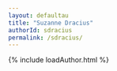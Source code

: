 ```yaml
---
layout: defaultau
title: "Suzanne Dracius"
authorId: sdracius
permalink: /sdracius/
---
```

{% include loadAuthor.html %}
<script>
    $(document).ready(function(){
        showAuthorBio('{{ page.authorId }}');
   });
</script>